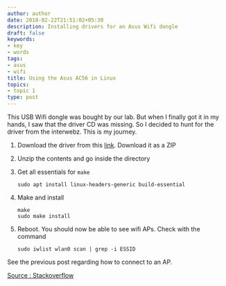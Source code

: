 ```yaml
---
author: author
date: 2018-02-22T21:51:02+05:30
description: Installing drivers for an Asus Wifi dongle
draft: false
keywords:
- key
- words
tags:
- asus
- wifi
title: Using the Asus AC56 in Linux
topics:
- topic 1
type: post
---
```


This USB Wifi dongle was bought by our lab. But when I finally got it in my hands, I saw that the driver CD was missing. So I decided to hunt for the driver from the interwebz. This is my journey.

1. Download the driver from this [link][1]. Download it as a ZIP
2. Unzip the contents and go inside the directory
3. Get all essentials for `make`

    ```
    sudo apt install linux-headers-generic build-essential
    ```

4. Make and install

    ```
    make
    sudo make install
    ```
5. Reboot. You should now be able to see wifi APs. Check with the command

    ```
    sudo iwlist wlan0 scan | grep -i ESSID
    ```

See the previous post regarding how to connect to an AP.

[Source : Stackoverflow][2]


[1]: https://github.com/codeworkx/rtl8812au_asus
[2]: https://askubuntu.com/questions/404881/how-do-i-install-an-asus-usb-ac56-wifi-adapter
